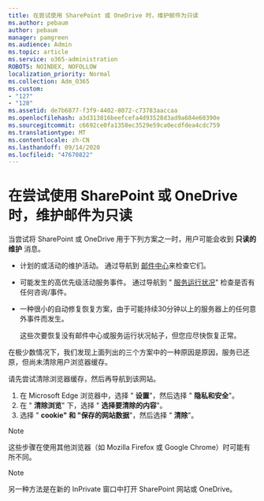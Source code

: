 ```yaml
---
title: 在尝试使用 SharePoint 或 OneDrive 时，维护邮件为只读
ms.author: pebaum
author: pebaum
manager: pamgreen
ms.audience: Admin
ms.topic: article
ms.service: o365-administration
ROBOTS: NOINDEX, NOFOLLOW
localization_priority: Normal
ms.collection: Adm_O365
ms.custom:
- "127"
- "128"
ms.assetid: de7b6877-f3f9-4402-8072-c73783aaccaa
ms.openlocfilehash: a3d313816beefcefa4d93528d3ad9a684e60390e
ms.sourcegitcommit: c6692ce0fa1358ec3529e59ca0ecdfdea4cdc759
ms.translationtype: MT
ms.contentlocale: zh-CN
ms.lasthandoff: 09/14/2020
ms.locfileid: "47670822"
---
```

# <a name="read-only-for-maintenance-message-when-attempting-to-use-sharepoint-or-onedrive"></a>在尝试使用 SharePoint 或 OneDrive 时，维护邮件为只读

当尝试将 SharePoint 或 OneDrive 用于下列方案之一时，用户可能会收到 **只读的维护** 消息。 

-   计划的或活动的维护活动。  通过导航到 [邮件中心](https://portal.office.com/adminportal/home#/messagecenter)来检查它们。
-   可能发生的高优先级活动服务事件。 通过导航到 " [服务运行状况](https://portal.office.com/adminportal/home#/servicehealth)" 检查是否有任何咨询/事件。
-   一种很小的自动修复恢复方案，由于可能持续30分钟以上的服务器上的任何意外事件而发生。 
    
    这些次要恢复没有邮件中心或服务运行状况帖子，但您应尽快恢复正常。

在极少数情况下，我们发现上面列出的三个方案中的一种原因是原因，服务已还原，但尚未清除用户浏览器缓存。

请先尝试清除浏览器缓存，然后再导航到该网站。

1. 在 Microsoft Edge 浏览器中，选择 " **设置**"，然后选择 " **隐私和安全**"。
2. 在 " **清除浏览**" 下，选择 " **选择要清除的内容**"。
3. 选择 " **cookie" 和 "保存的网站数据**"，然后选择 " **清除**"。

>[!Note] 
> 这些步骤在使用其他浏览器（如 Mozilla Firefox 或 Google Chrome）时可能有所不同。

>[!Note] 
> 另一种方法是在新的 InPrivate 窗口中打开 SharePoint 网站或 OneDrive。